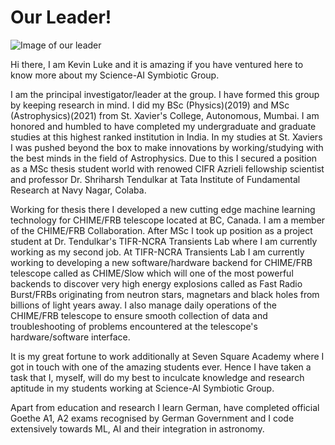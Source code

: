 # Our Leader!

![Image of our leader](https://lukekevin.github.io/profile-picture.jpg#pfp)

Hi there, I am Kevin Luke and it is amazing if you have ventured here to know more about my Science-AI Symbiotic Group. 

I am the principal investigator/leader at the group. I have formed this group by keeping research in mind. I did my BSc (Physics)(2019) and MSc (Astrophysics)(2021) from St. Xavier's College, Autonomous, Mumbai. I am honored and humbled to have completed my undergraduate and graduate studies at this highest ranked institution in India. In my studies at St. Xaviers I was pushed beyond the box to make innovations by working/studying with the best minds in the field of Astrophysics. Due to this I secured a position as a MSc thesis student world with renowed CIFR Azrieli fellowship scientist and professor Dr. Shriharsh Tendulkar at Tata Institute of Fundamental Research at Navy Nagar, Colaba. 

Working for thesis there I developed a new cutting edge machine learning technology for CHIME/FRB telescope located at BC, Canada. I am a member of the CHIME/FRB Collaboration. After MSc I took up position as a project student at Dr. Tendulkar's TIFR-NCRA Transients Lab where I am currently working as my second job. At TIFR-NCRA Transients Lab I am currently working to developing a new software/hardware backend for CHIME/FRB telescope called as CHIME/Slow which will one of the most powerful backends to discover very high energy explosions called as Fast Radio Burst/FRBs originating from neutron stars, magnetars and black holes from billions of light years away. I also manage daily operations of the CHIME/FRB telescope to ensure smooth collection of data and troubleshooting of problems encountered at the telescope's hardware/software interface.

It is my great fortune to work additionally at Seven Square Academy where I got in touch with one of the amazing students ever. Hence I have taken a task that I, myself, will do my best to inculcate knowledge and research aptitude in my students working at Science-AI Symbiotic Group.

Apart from education and research I learn German, have completed official Goethe A1, A2 exams recognised by German Government and I code extensively towards ML, AI and their integration in astronomy.
